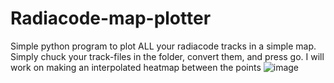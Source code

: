 # Radiacode-map-plotter
Simple python program to plot ALL your radiacode tracks in a simple map. Simply chuck your track-files in the folder, convert them, and press go.
I will work on making an interpolated heatmap between the points
![image](https://github.com/user-attachments/assets/e3f21d22-7b48-4dae-b35f-003ceffb1f77)

